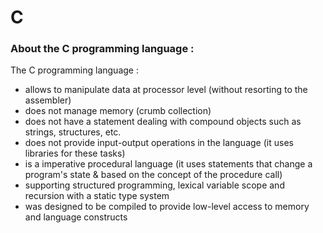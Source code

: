 # C

### About the C programming language :

The C programming language :
- allows to manipulate data at processor level (without resorting to the assembler)
- does not manage memory (crumb collection)
- does not have a statement dealing with compound objects such as strings, structures, etc.
- does not provide input-output operations in the language (it uses libraries for these tasks)
- is a imperative procedural language (it uses statements that change a program's state & based on the concept of the procedure call)
- supporting structured programming, lexical variable scope and recursion with a static type system
- was designed to be compiled to provide low-level access to memory and language constructs
